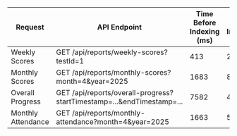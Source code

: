 | Request           | API Endpoint                                                      | Time Before Indexing (ms) | Time After Indexing (ms) | Improvement (ms) | Improvement (%) |
|----------------------|-------------------------------------------------------------------|---------------------------|--------------------------|--------------------|-----------------|
| Weekly Scores        | GET /api/reports/weekly-scores?testId=1                           | 413                       | 208                      | 205                | 49.64%          |
| Monthly Scores       | GET /api/reports/monthly-scores?month=4&year=2025               | 1683                      | 871                      | 812                | 48.25%          |
| Overall Progress     | GET /api/reports/overall-progress?startTimestamp=...&endTimestamp=... | 7582                      | 4403                     | 3179               | 41.93%          |
| Monthly Attendance   | GET /api/reports/monthly-attendance?month=4&year=2025           | 1663                      | 562                      | 1101               | 66.21%          |
